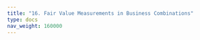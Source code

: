 ```yaml
---
title: "16. Fair Value Measurements in Business Combinations"
type: docs
nav_weight: 160000
---
```

